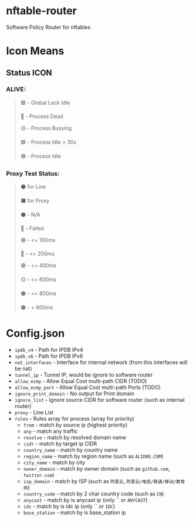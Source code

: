 # nftable-router
Software Policy Router for nftables

# Icon Means
## Status ICON
### ALIVE:
> 🟩   - Global Lock Idle
>
> 🔴   - Process Dead
>
> 🟡   - Process Busying
>
> 🟩   - Process Idle > 30s
>
> 🟢   - Process Idle

### Proxy Test Status:
> ⚫ for Line
>
> ⬛ for Proxy
>
> ⚫   - N/A
>
> 🔴   - Failed
>
> 🟢   - <= 100ms
>
> 🔵   - <= 200ms
>
> 🟣   - <= 400ms
>
> 🟡   - <= 600ms
>
> 🟠   - <= 800ms
>
> 🟤   - > 800ms

# Config.json

- `ipdb_v4`				- Path for IPDB IPv4
- `ipdb_v6`				- Path for IPDB IPv6
- `nat_interfaces` 		- Interface for internal network (from this interfaces will be nat)
- `tunnel_ip`			- Tunnel IP, would be ignore to software router
- `allow_ecmp`			- Allow Equal Cost multi-path CIDR (TODO)
- `allow_ecmp_port` 	- Allow Equal Cost multi-path Ports (TODO)
- `ignore_print_domain`	- No output for Print domain
- `ignore_list`			- Ignore source CIDR for software router (such as internal router)
- `proxy`				- Line List
- `rules`				- Rules array for process (array for priority)
	- `from`			- match by source ip (highest priority)
	- `any`				- match any traffic
	- `resolve`			- match by resolved domain name
	- `cidr`			- match by target ip CIDR
	- `country_name`	- match by country name
	- `region_name`		- match by region name (such as `ALIDNS.COM`)
	- `city_name`		- match by city
	- `owner_domain`	- match by owner domain (such as `github.com`, `twitter.com`)
	- `isp_domain`		- match by ISP (such as `阿里云`, `阿里云/电信/联通/移动/教育网`)
	- `country_code`	- match by 2 char country code (such as `CN`)
	- `anycast`			- match by is anycast ip (only `` or `ANYCAST`)
	- `idc`				- match by is idc ip (only `` or `IDC`)
	- `base_station`	- match by is base_station ip
